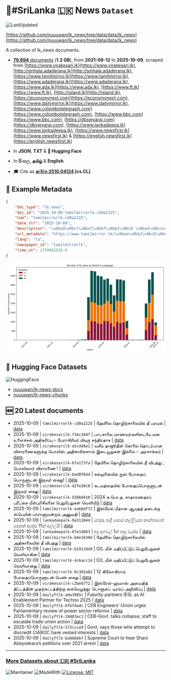 # 📄#SriLanka 🇱🇰 News `Dataset`

![LastUpdated](https://img.shields.io/badge/last_updated-2025--10--09_09:46:36-green)

[https://github.com/nuuuwan/lk_news/tree/data/data/lk_news](https://github.com/nuuuwan/lk_news/tree/data/data/lk_news)

A collection of lk_news documents.

- [**79,894** documents](https://github.com/nuuuwan/lk_news/tree/data/data/lk_news) (**1.2 GB**), from **2021-09-12** to **2025-10-09**, scraped from [https://www.virakesari.lk](https://www.virakesari.lk), [http://sinhala.adaderana.lk](http://sinhala.adaderana.lk), [https://www.tamilmirror.lk](https://www.tamilmirror.lk), [https://www.adaderana.lk](https://www.adaderana.lk), [https://www.ada.lk](https://www.ada.lk), [https://www.ft.lk](https://www.ft.lk), [http://island.lk](http://island.lk), [https://economynext.com](https://economynext.com), [https://www.dailymirror.lk](https://www.dailymirror.lk), [https://www.colombotelegraph.com](https://www.colombotelegraph.com), [https://www.bbc.com](https://www.bbc.com), [https://dbsjeyaraj.com](https://dbsjeyaraj.com), [https://www.lankadeepa.lk](https://www.lankadeepa.lk), [https://www.newsfirst.lk](https://www.newsfirst.lk) & [https://english.newsfirst.lk](https://english.newsfirst.lk)

- In **JSON**, **TXT** & **🤗 Hugging Face**

- In **සිංහල**, **தமிழ்** & **English**

- 🎓 Cite as **[arXiv:2510.04124](https://arxiv.org/abs/2510.04124) [cs.CL]**

## 📝 Example Metadata

```json
{
    "doc_type": "lk_news",
    "doc_id": "2025-10-09-tamilmirrorlk-cd0a2225",
    "num": "tamilmirrorlk-cd0a2225",
    "date_str": "2025-10-09",
    "description": "\u0ba4\u0bc7\u0baf\u0bbf\u0bb2\u0bc8 \u0ba4\u0bca\u0bb4\u0bbf\u0bb1\u0bcd\u0b9a\u0bbe\u0bb2\u0bc8\u0baf\u0bbf\u0bb2\u0bcd \u0ba4\u0bc0 \u0baa\u0bb0\u0bb5\u0bb2\u0bcd",
    "url_metadata": "https://www.tamilmirror.lk/\u0bae\u0bb2\u0bc8\u0baf\u0b95\u0bae\u0bcd/\u0ba4\u0bc7\u0baf\u0bbf\u0bb2\u0bc8-\u0ba4\u0bca\u0bb4\u0bbf\u0bb1\u0bcd\u0b9a\u0bbe\u0bb2\u0bc8\u0baf\u0bbf\u0bb2\u0bcd-\u0ba4\u0bc0-\u0baa\u0bb0\u0bb5\u0bb2\u0bcd/76-366003",
    "lang": "ta",
    "newspaper_id": "tamilmirrorlk",
    "time_ut": 1759982928.0
}
```

![Chart](https://raw.githubusercontent.com/nuuuwan/lk_news/refs/heads/data/data/lk_news/docs_by_month_and_lang.png)

## 🤗 Hugging Face Datasets

![HuggingFace](https://img.shields.io/badge/-HuggingFace-FDEE21?style=for-the-badge&logo=HuggingFace)

- [nuuuwan/lk-news-docs](https://huggingface.co/datasets/nuuuwan/lk-news-docs)
- [nuuuwan/lk-news-chunks](https://huggingface.co/datasets/nuuuwan/lk-news-chunks)

## 🆕 20 Latest documents

- 2025-10-09 | `tamilmirrorlk-cd0a2225` | தேயிலை தொழிற்சாலையில் தீ பரவல் | [data](https://github.com/nuuuwan/lk_news/tree/data/data/lk_news/2020s/2025/2025-10-09-tamilmirrorlk-cd0a2225)
- 2025-10-09 | `virakesarilk-f34c34d7` | பாடசாலை மாணவர்களிடையே மன உளைச்சல் அதிகரிப்பு – பேராசிரியர்  மியுரு சந்திரதாச | [data](https://github.com/nuuuwan/lk_news/tree/data/data/lk_news/2020s/2025/2025-10-09-virakesarilk-f34c34d7)
- 2025-10-09 | `virakesarilk-a5cd48e1` | வசீம் தாஜூதீன் கொலை தொடர்பான விசாரணைகளுக்கு பொலிஸ் அதிகாரிகளால் இடையூறுகள் இல்லை – அரசாங்கம் | [data](https://github.com/nuuuwan/lk_news/tree/data/data/lk_news/2020s/2025/2025-10-09-virakesarilk-a5cd48e1)
- 2025-10-09 | `virakesarilk-6fa173fa` | தேயிலை தொழிற்சாலையில் தீ விபத்து ; பொலிஸார் விசாரணை ! | [data](https://github.com/nuuuwan/lk_news/tree/data/data/lk_news/2020s/2025/2025-10-09-virakesarilk-6fa173fa)
- 2025-10-09 | `virakesarilk-bed07644` | கல்முனையில் ஐஸ் போதைப் பொருளுடன் இருவர் கைது! | [data](https://github.com/nuuuwan/lk_news/tree/data/data/lk_news/2020s/2025/2025-10-09-virakesarilk-bed07644)
- 2025-10-09 | `virakesarilk-d2fe28c8` | கடவத்தையில் போதைப்பொருளுடன் இருவர் கைது | [data](https://github.com/nuuuwan/lk_news/tree/data/data/lk_news/2020s/2025/2025-10-09-virakesarilk-d2fe28c8)
- 2025-10-09 | `virakesarilk-550b6810` | 2024 க.பொ.த. சாதாரணதரப் பரீட்சை மீள்பரிசீலனை பெறுபேறுகள் வெளியீடு | [data](https://github.com/nuuuwan/lk_news/tree/data/data/lk_news/2020s/2025/2025-10-09-virakesarilk-550b6810)
- 2025-10-09 | `tamilmirrorlk-ea66df72` | இஸ்ரேல் மீதான ஆயுதத் தடைக்கு ஸ்பெயின் பாராளுமன்றம் அனுமதி | [data](https://github.com/nuuuwan/lk_news/tree/data/data/lk_news/2020s/2025/2025-10-09-tamilmirrorlk-ea66df72)
- 2025-10-09 | `lankadeepalk-9a311044` | යතුරු පැදි සොර කල්ලියක කාන්තාවන් දෙකක් ඇතුළු 11ක් අල්ලයි | [data](https://github.com/nuuuwan/lk_news/tree/data/data/lk_news/2020s/2025/2025-10-09-lankadeepalk-9a311044)
- 2025-10-09 | `lankadeepalk-07e1d083` | අද දහවල් 1න් පසු වැස්ස | [data](https://github.com/nuuuwan/lk_news/tree/data/data/lk_news/2020s/2025/2025-10-09-lankadeepalk-07e1d083)
- 2025-10-09 | `tamilmirrorlk-b4e1630d` | தேயிலை தொழிற்சாலையில் அதிகாலையில் தீ விபத்து | [data](https://github.com/nuuuwan/lk_news/tree/data/data/lk_news/2020s/2025/2025-10-09-tamilmirrorlk-b4e1630d)
- 2025-10-09 | `tamilmirrorlk-b1913dd9` | O/L மீள் மதிப்பீட்டுப் பெறுபேறுகள் வௌியாகின | [data](https://github.com/nuuuwan/lk_news/tree/data/data/lk_news/2020s/2025/2025-10-09-tamilmirrorlk-b1913dd9)
- 2025-10-09 | `tamilmirrorlk-4c6acc14` | O/L மீள் மதிப்பீட்டுப் பெறுபேறுகள் வௌியானது | [data](https://github.com/nuuuwan/lk_news/tree/data/data/lk_news/2020s/2025/2025-10-09-tamilmirrorlk-4c6acc14)
- 2025-10-09 | `tamilmirrorlk-8c365a82` | 12 கிலோகிராம் போதைப்பொருளுடன் பெண் கைது | [data](https://github.com/nuuuwan/lk_news/tree/data/data/lk_news/2020s/2025/2025-10-09-tamilmirrorlk-8c365a82)
- 2025-10-09 | `virakesarilk-c2be6772` | இஸ்ரேல்-ஹமாஸ் அமைதித் திட்டத்தின் முதற்கட்டத்திற்கு கையெழுத்து: டொனால்ட் டிரம்ப் அறிவிப்பு | [data](https://github.com/nuuuwan/lk_news/tree/data/data/lk_news/2020s/2025/2025-10-09-virakesarilk-c2be6772)
- 2025-10-09 | `dailyftlk-a0a3985c` | Futurity partners  IESL as AI Enablement  Partner for Techno 2025 | [data](https://github.com/nuuuwan/lk_news/tree/data/data/lk_news/2020s/2025/2025-10-09-dailyftlk-a0a3985c)
- 2025-10-09 | `dailyftlk-6fbf4adc` | CEB Engineers’ Union urges Parliamentary review of power sector reforms | [data](https://github.com/nuuuwan/lk_news/tree/data/data/lk_news/2020s/2025/2025-10-09-dailyftlk-6fbf4adc)
- 2025-10-09 | `dailyftlk-28d03ac1` | CEB–Govt. talks collapse; staff to escalate trade union action | [data](https://github.com/nuuuwan/lk_news/tree/data/data/lk_news/2020s/2025/2025-10-09-dailyftlk-28d03ac1)
- 2025-10-09 | `dailyftlk-573ccce9` | Govt. says those who attempt to discredit CIABOC have vested interests | [data](https://github.com/nuuuwan/lk_news/tree/data/data/lk_news/2020s/2025/2025-10-09-dailyftlk-573ccce9)
- 2025-10-09 | `dailyftlk-ba98b6bf` | Supreme Court to hear Shani Abeysekara’s petitions over 2021 arrest | [data](https://github.com/nuuuwan/lk_news/tree/data/data/lk_news/2020s/2025/2025-10-09-dailyftlk-ba98b6bf)

---

### [More Datasets about 🇱🇰 #SriLanka](https://github.com/nuuuwan/lk_datasets)

![Maintainer](https://img.shields.io/badge/maintainer-nuuuwan-red)
![MadeWith](https://img.shields.io/badge/made_with-python-blue)
[![License: MIT](https://img.shields.io/badge/License-MIT-yellow.svg)](https://opensource.org/licenses/MIT)
